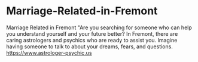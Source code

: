 # Marriage-Related-in-Fremont
Marriage Related in Fremont "Are you searching for someone who can help you understand yourself and your future better? In Fremont, there are caring astrologers and psychics who are ready to assist you.  Imagine having someone to talk to about your dreams, fears, and questions. https://www.astrologer-psychic.us
